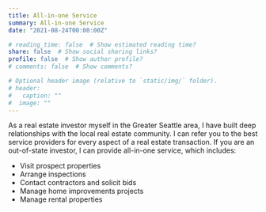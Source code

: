 ```yaml
---
title: All-in-one Service
summary: All-in-one Service
date: "2021-08-24T00:00:00Z"

# reading_time: false  # Show estimated reading time?
share: false  # Show social sharing links?
profile: false  # Show author profile?
# comments: false  # Show comments?

# Optional header image (relative to `static/img/` folder).
# header:
#   caption: ""
#  image: ""
---
```


As a real estate investor myself in the Greater Seattle area, I have built deep relationships with the local real estate community. I can refer you to the best service providers for every aspect of a real estate transaction. If you are an out-of-state investor, I can provide all-in-one service, which includes:

* Visit prospect properties 
* Arrange inspections
* Contact contractors and solicit bids
* Manage home improvements projects
* Manage rental properties